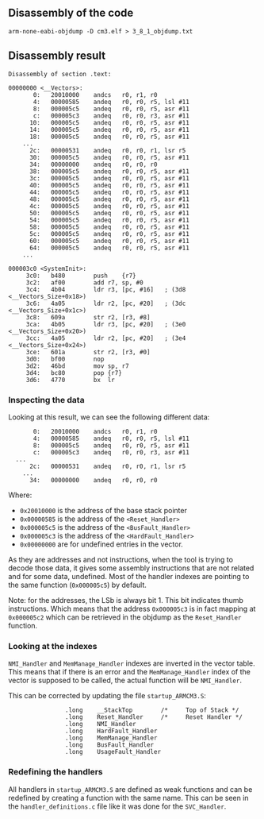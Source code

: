 ## Disassembly of the code

```
arm-none-eabi-objdump -D cm3.elf > 3_8_1_objdump.txt
```

## Disassembly result

```
Disassembly of section .text:

00000000 <__Vectors>:
       0:	20010000 	andcs	r0, r1, r0
       4:	00000585 	andeq	r0, r0, r5, lsl #11
       8:	000005c5 	andeq	r0, r0, r5, asr #11
       c:	000005c3 	andeq	r0, r0, r3, asr #11
      10:	000005c5 	andeq	r0, r0, r5, asr #11
      14:	000005c5 	andeq	r0, r0, r5, asr #11
      18:	000005c5 	andeq	r0, r0, r5, asr #11
	...
      2c:	00000531 	andeq	r0, r0, r1, lsr r5
      30:	000005c5 	andeq	r0, r0, r5, asr #11
      34:	00000000 	andeq	r0, r0, r0
      38:	000005c5 	andeq	r0, r0, r5, asr #11
      3c:	000005c5 	andeq	r0, r0, r5, asr #11
      40:	000005c5 	andeq	r0, r0, r5, asr #11
      44:	000005c5 	andeq	r0, r0, r5, asr #11
      48:	000005c5 	andeq	r0, r0, r5, asr #11
      4c:	000005c5 	andeq	r0, r0, r5, asr #11
      50:	000005c5 	andeq	r0, r0, r5, asr #11
      54:	000005c5 	andeq	r0, r0, r5, asr #11
      58:	000005c5 	andeq	r0, r0, r5, asr #11
      5c:	000005c5 	andeq	r0, r0, r5, asr #11
      60:	000005c5 	andeq	r0, r0, r5, asr #11
      64:	000005c5 	andeq	r0, r0, r5, asr #11
	...

000003c0 <SystemInit>:
     3c0:	b480      	push	{r7}
     3c2:	af00      	add	r7, sp, #0
     3c4:	4b04      	ldr	r3, [pc, #16]	; (3d8 <__Vectors_Size+0x18>)
     3c6:	4a05      	ldr	r2, [pc, #20]	; (3dc <__Vectors_Size+0x1c>)
     3c8:	609a      	str	r2, [r3, #8]
     3ca:	4b05      	ldr	r3, [pc, #20]	; (3e0 <__Vectors_Size+0x20>)
     3cc:	4a05      	ldr	r2, [pc, #20]	; (3e4 <__Vectors_Size+0x24>)
     3ce:	601a      	str	r2, [r3, #0]
     3d0:	bf00      	nop
     3d2:	46bd      	mov	sp, r7
     3d4:	bc80      	pop	{r7}
     3d6:	4770      	bx	lr

```

### Inspecting the data

Looking at this result, we can see the following different data:
```
       0:	20010000 	andcs	r0, r1, r0
       4:	00000585 	andeq	r0, r0, r5, lsl #11
       8:	000005c5 	andeq	r0, r0, r5, asr #11
       c:	000005c3 	andeq	r0, r0, r3, asr #11
  ...
      2c:	00000531 	andeq	r0, r0, r1, lsr r5
	...
      34:	00000000 	andeq	r0, r0, r0
```

Where:
- `0x20010000` is the address of the base stack pointer
- `0x00000585` is the address of the `<Reset_Handler>`
- `0x000005c5` is the address of the `<BusFault_Handler>`
- `0x000005c3` is the address of the `<HardFault_Handler>`
- `0x00000000` are for undefined entries in the vector.

As they are addresses and not instructions, when the tool is trying to decode
those data, it gives some assembly instructions that are not related and for
some data, undefined.
Most of the handler indexes are pointing to the same function (`0x000005c5`) by
default.

Note: for the addresses, the LSb is always bit 1. This bit indicates thumb
instructions. Which means that the address `0x000005c3` is in fact mapping at
`0x000005c2` which can be retrieved in the objdump as the `Reset_Handler`
function.

### Looking at the indexes

`NMI_Handler` and `MemManage_Handler` indexes are inverted in the vector table.
This means that if there is an error and the `MemManage_Handler` index of the
vector is supposed to be called, the actual function will be `NMI_Handler`.

This can be corrected by updating the file `startup_ARMCM3.S`:
```
                .long    __StackTop        /*     Top of Stack */
                .long    Reset_Handler     /*     Reset Handler */
                .long    NMI_Handler
                .long    HardFault_Handler
                .long    MemManage_Handler
                .long    BusFault_Handler
                .long    UsageFault_Handler
```

### Redefining the handlers

All handlers in `startup_ARMCM3.S` are defined as weak functions and can be
redefined by creating a function with the same name. This can be seen in the
`handler_definitions.c` file like it was done for the `SVC_Handler`.
